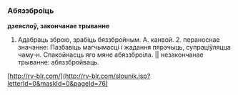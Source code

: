 ### Абяззброіць
**дзеяслоў, закончанае трыванне**

1. Адабраць зброю, зрабіць бяззбройным. А. канвой. 2. пераноснае значэнне: Пазбавіць магчымасці і жадання пярэчыць, супраціўляцца чаму-н. Спакойнасць яго мяне абяззброіла. || незакончанае трыванне: абяззбройваць.

<a rel="author">[http://rv-blr.com/](http://rv-blr.com/slounik.jsp?letterId=0&maskId=0&pageId=76)</a>
